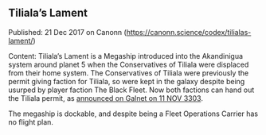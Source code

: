 ## Tiliala&#8217;s Lament

Published: 21 Dec 2017 on Canonn (https://canonn.science/codex/tilialas-lament/)

Content: Tiliala’s Lament is a Megaship introduced into the Akandinigua system around planet 5 when the Conservatives of Tiliala were displaced from their home system. The Conservatives of Tiliala were previously the permit giving faction for Tiliala, so were kept in the galaxy despite being usurped by player faction The Black Fleet. Now both factions can hand out the Tiliala permit, as [announced on Galnet on 11 NOV 3303](https://community.elitedangerous.com/en/galnet/uid/5a057eceda59a26bc40b9828).

The megaship is dockable, and despite being a Fleet Operations Carrier has no flight plan.